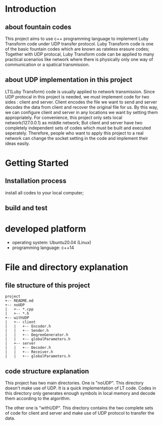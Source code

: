 # Introduction 
## about fountain codes
This project aims to use c++ programming language to implement Luby Transform code under UDP transfer protocol.
Luby Transform code is one of the basic fountain codes which are known as rateless erasure codes; 
Together with UDP protocal, Luby Transform code can be applied to many practical scenarios like network 
where there is physically only one way of communication or a spatical transmission.
## about UDP implementation in this project
LT(Luby Transform) code is usually applied to network transmission. 
Since UDP protocal in this project is needed, we must implement code for two sides : client and server.
Client encodes the file we want to send and server decodes the data from client and recover the original file for us.
By this way, we can configure client and server in any locations we want by setting them appropriately. 
For convenience, this project only sets local network(127.0.0.1) as middle network;
But client and server have two completely independent sets of codes which must be built and executed seperately.
Therefore, people who want to apply this project to a real network can change the socket setting in the code and implement their ideas easily.


# Getting Started
##	Installation process
install all codes to your local computer;
##	build and test

# developed platform
+ operating system: Ubuntu20.04 (Linux)
+ programming language: c++14

# File and directory explanation
## file structure of this project
```
project
+-- README.md
+-- noUDP
|   +-- *.cpp
|   +-- *.h
+-- withUDP
|   +-- client 
|   |   +-- Encoder.h
|   |   +-- Sender.h
|   |   +-- DegreeGenerator.h
|   |   +-- globalParameters.h
|   +-- server
|   |   +-- Decoder.h
|   |   +-- Receiver.h
|   |   +-- globalParameters.h
```
## code structure explanation
This project has two main directories. 
One is "noUDP". This directory doesn't make use of UDP. 
It is a quick implementation of LT code.
Codes in this directory only generates enough symbols in local memory and decode them according to the algorithm.

The other one is "withUDP". This drectory contains the two complete sets of code for client and server
and make use of UDP protocol to transfer the data.






